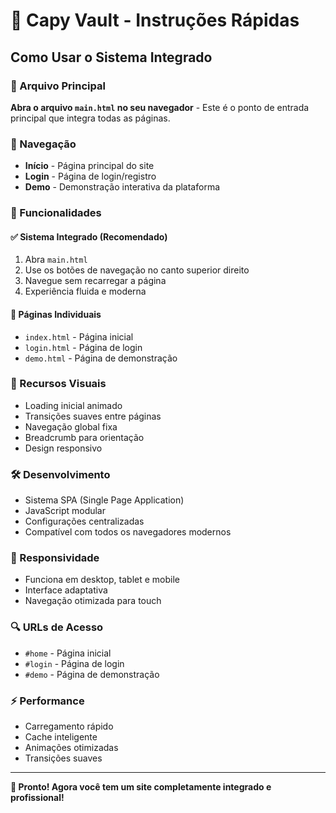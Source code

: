 # 🚀 Capy Vault - Instruções Rápidas

## Como Usar o Sistema Integrado

### 📁 Arquivo Principal
**Abra o arquivo `main.html` no seu navegador** - Este é o ponto de entrada principal que integra todas as páginas.

### 🎯 Navegação
- **Início** - Página principal do site
- **Login** - Página de login/registro
- **Demo** - Demonstração interativa da plataforma

### 🔧 Funcionalidades

#### ✅ Sistema Integrado (Recomendado)
1. Abra `main.html`
2. Use os botões de navegação no canto superior direito
3. Navegue sem recarregar a página
4. Experiência fluida e moderna

#### 📄 Páginas Individuais
- `index.html` - Página inicial
- `login.html` - Página de login
- `demo.html` - Página de demonstração

### 🎨 Recursos Visuais
- Loading inicial animado
- Transições suaves entre páginas
- Navegação global fixa
- Breadcrumb para orientação
- Design responsivo

### 🛠️ Desenvolvimento
- Sistema SPA (Single Page Application)
- JavaScript modular
- Configurações centralizadas
- Compatível com todos os navegadores modernos

### 📱 Responsividade
- Funciona em desktop, tablet e mobile
- Interface adaptativa
- Navegação otimizada para touch

### 🔍 URLs de Acesso
- `#home` - Página inicial
- `#login` - Página de login
- `#demo` - Página de demonstração

### ⚡ Performance
- Carregamento rápido
- Cache inteligente
- Animações otimizadas
- Transições suaves

---

**🎉 Pronto! Agora você tem um site completamente integrado e profissional!**

